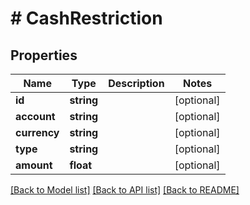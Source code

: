 # # CashRestriction

## Properties

Name | Type | Description | Notes
------------ | ------------- | ------------- | -------------
**id** | **string** |  | [optional]
**account** | **string** |  | [optional]
**currency** | **string** |  | [optional]
**type** | **string** |  | [optional]
**amount** | **float** |  | [optional]

[[Back to Model list]](../../README.md#models) [[Back to API list]](../../README.md#endpoints) [[Back to README]](../../README.md)
